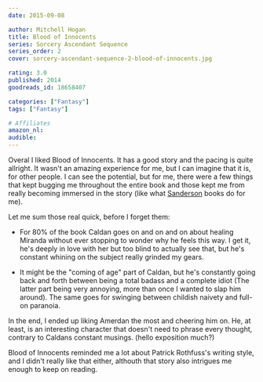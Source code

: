 ```yaml
---
date: 2015-09-08

author: Mitchell Hogan
title: Blood of Innocents
series: Sorcery Ascendant Sequence
series_order: 2
cover: sorcery-ascendant-sequence-2-blood-of-innocents.jpg

rating: 3.0
published: 2014
goodreads_id: 18658407

categories: ["Fantasy"]
tags: ["Fantasy"]

# Affiliates
amazon_nl: 
audible: 
---
```


Overal I liked Blood of Innocents. It has a good story and the pacing is quite allright. It wasn't an amazing experience for me, but I can imagine that it is, for other people. I can see the potential, but for me, there were a few things that kept bugging me throughout the entire book and those kept me from really becoming immersed in the story (like what [Sanderson](../_authors/brandon-sanderson.md) books do for me).

<!--more-->

Let me sum those real quick, before I forget them:

- For 80% of the book Caldan goes on and on and on about healing Miranda without ever stopping to wonder why he feels this way. I get it, he's deeply in love with her but too blind to actually see that, but he's constant whining on the subject really grinded my gears.

- It might be the "coming of age" part of Caldan, but he's constantly going back and forth between being a total badass and a complete idiot (The latter part being very annoying, more than once I wanted to slap him around). The same goes for swinging between childish naivety and full-on paranoia.

In the end, I ended up liking Amerdan the most and cheering him on. He, at least, is an interesting character that doesn't need to phrase every thought, contrary to Caldans constant musings. (hello exposition much?)

Blood of Innocents reminded me a lot about Patrick Rothfuss's writing style, and I didn't really like that either, althouth that story also intrigues me enough to keep on reading.
